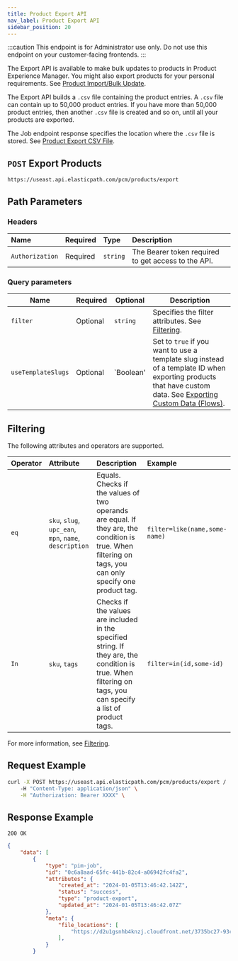 ```yaml
---
title: Product Export API
nav_label: Product Export API
sidebar_position: 20
---
```


:::caution
This endpoint is for Administrator use only. Do not use this endpoint on your customer-facing frontends.
:::

The Export API is available to make bulk updates to products in Product Experience Manager. You might also export products for your personal requirements. See [Product Import/Bulk Update](/docs/pxm/products/importing-products/overview).

The Export API builds a `.csv` file containing the product entries. A `.csv` file can contain up to 50,000 product entries. If you have more than 50,000 product entries, then another `.csv` file is created and so on, until all your products are exported.

The Job endpoint response specifies the location where the `.csv` file is stored. See [Product Export CSV File](/docs/pxm/products/exporting-products/product-export-csv).

## `POST` Export Products

```http
https://useast.api.elasticpath.com/pcm/products/export
```

## Path Parameters

### Headers

| Name            | Required | Type     | Description                          |
|:----------------|:---------|:---------|:-------------------------------------|
| `Authorization` | Required | `string` | The Bearer token required to get access to the API. |

### Query parameters

| Name               | Required | Optional  | Description                                                                                                                                                                                                                                         |
|--------------------|----------|-----------|-----------------------------------------------------------------------------------------------------------------------------------------------------------------------------------------------------------------------------------------------------|
| `filter`           | Optional | `string`  | Specifies the filter attributes. See [Filtering](#filtering).                                                                                                                                                                                       |
| `useTemplateSlugs` | Optional | `Boolean' | Set to `true` if you want to use a template slug instead of a template ID when exporting products that have custom data. See [Exporting Custom Data (Flows)](/docs/pxm/products/exporting-products/product-export-csv#exporting-custom-data-flows). |

## Filtering

The following attributes and operators are supported.

| Operator | Attribute                                              | Description                                                                                                                                                    | Example |
| :--- |:-------------------------------------------------------|:---------------------------------------------------------------------------------------------------------------------------------------------------------------| :--- |
| `eq` | `sku`, `slug`, `upc_ean`, `mpn`, `name`, `description` | Equals. Checks if the values of two operands are equal. If they are, the condition is true. When filtering on tags, you can only specify one product tag.      | `filter=like(name,some-name)` |
| `In` | `sku`, `tags`                                                | Checks if the values are included in the specified string. If they are, the condition is true. When filtering on tags, you can specify a list of product tags. | `filter=in(id,some-id)` |

For more information, see [Filtering](/guides/Getting-Started/filtering).

## Request Example

```bash
curl -X POST https://useast.api.elasticpath.com/pcm/products/export /
    -H "Content-Type: application/json" \
    -H "Authorization: Bearer XXXX" \
```

## Response Example

`200 OK`

```json
{
    "data": [
        {
            "type": "pim-job",
            "id": "0c6a8aad-65fc-441b-82c4-a06942fc4fa2",
            "attributes": {
                "created_at": "2024-01-05T13:46:42.142Z",
                "status": "success",
                "type": "product-export",
                "updated_at": "2024-01-05T13:46:42.07Z"
            },
            "meta": {
                "file_locations": [
                    "https://d2u1gsnhb4knzj.cloudfront.net/3735bc27-93c7-4255-b6e1-5cb78153b843/0c6a8aad-65fc-441b-82c4-a06942fc4fa2/1ce6fa90-1fec-11ee-8e94-a2ed7588329a/20230711_130905_part_1.csv?Expires=1689084545&Signature=Hx99n7rhlfpXfAb6ATJIe-5JtIAbdIFFViUKac4RvQ~w4aLS5ezgeA7QGyRphR4GafQfhxrkjB8c-Er-GKKuw-p~9gBXr1Z7ZGNy4v8KemQcLn4p9m6Hzl2mTIW9Od9ElQ9dfQ5NhNv61hlKlqy8dhljP9BPWPMSNwkOXrjEwncdjG9Is~sKh3U27QdsOVsyUeVpfuXDmENYr1elUVwcNsracH6MhUcbkBFeBbQTADf9DO7SGHc~Xbl4V-iKCN5LQv01hEnSrAJaFRoHjTfy~YzQs~HW~bid4rjeGh3UctnSxaKU1mIlwdTu48uk9OGV9fcMfXPaTYeqdangQ8J5Ow__&Key-Pair-Id=K2JP6WV20E1FP6"
                ],
            }
        }
```
